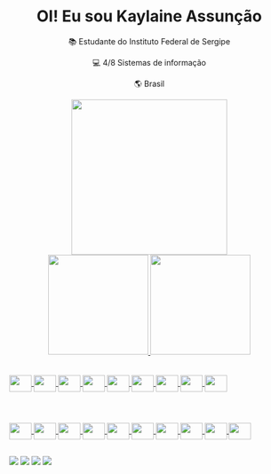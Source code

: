 <div align="center">
   <h1>
     OI! Eu sou Kaylaine Assunção   
   </h1>
</div>
<div align="center">
    <div align="center" width="300px">
   <p>📚 Estudante do Instituto Federal de Sergipe</p>
   <p>💻 4/8 Sistemas de informação</p> 
   <p>🌎 Brasil </p>
   </div>
   <img src="https://bestanimations.com/media/computers/78704119funny-homer-computer-animated-gif-38.gif" min-width="280px" max-width="280px" width="280px">
<br>
<div align="center">
  <a href="https://github.com/Kaylaineasb-01">
  <img height="180em" src="https://github-readme-stats.vercel.app/api?username=Kaylaineasb&show_icons=true&theme=github_dark&include_all_commits=true&count_private=true">
  <img height="180em" src="https://github-readme-stats.vercel.app/api/top-langs/?username=Kaylaineasb&layout=compact&langs_count=7&theme=github_dark">
</div><br>
</div>
<div style="display: inline_block"><br>
  <img align="center" height="30" width="40" src="https://skillicons.dev/icons?i=css" />
  <img align="center" height="30" width="40" src="https://skillicons.dev/icons?i=html" />
   <img align="center" height="30" width="40" src="https://skillicons.dev/icons?i=js" />
   <img align="center" height="30" width="40" src="https://skillicons.dev/icons?i=java" />
   <img align="center" height="30" width="40" src="https://skillicons.dev/icons?i=py" />
   <img align="center" height="30" width="40" src="https://skillicons.dev/icons?i=react" />
   <img align="center" height="30" width="40" src="https://skillicons.dev/icons?i=ts" />
  <img align="center" height="30" width="40" src="https://skillicons.dev/icons?i=mysql" />
  <img align="center" height="30" width="40" src="https://skillicons.dev/icons?i=firebase" />
   
</div>
<div style="display: inline_block"><br>
   <h1></h1>
   <img align="center" height="30" width="40" src="https://skillicons.dev/icons?i=autocad" />
   <img align="center" height="30" width="40" src="https://skillicons.dev/icons?i=eclipse" />
   <img align="center" height="30" width="40" src="https://skillicons.dev/icons?i=figma" />
   <img align="center" height="30" width="40" src="https://skillicons.dev/icons?i=git" />
   <img align="center" height="30" width="40" src="https://skillicons.dev/icons?i=github" />
   <img align="center" height="30" width="40" src="https://skillicons.dev/icons?i=idea" />
   <img align="center" height="30" width="40" src="https://skillicons.dev/icons?i=postman" />
   <img align="center" height="30" width="40" src="https://skillicons.dev/icons?i=unity" />
   <img align="center" height="30" width="40" src="https://skillicons.dev/icons?i=vite" />
   <img align="center" height="30" width="40" src="https://skillicons.dev/icons?i=vscode" />
</div>
   
  ##
 
<div> 
  <a href="https://instagram.com/kaylaineasb" target="_blank"><img src="https://img.shields.io/badge/-Instagram-%23E4405F?style=for-the-badge&logo=instagram&logoColor=white" target="_blank"></a>
 <a href="https://discord.gg/kaylaineasb" target="_blank"><img src="https://img.shields.io/badge/Discord-7289DA?style=for-the-badge&logo=discord&logoColor=white" target="_blank"></a> 
  <a href = "mailto:kaylaineasb9@gmail.com"><img src="https://img.shields.io/badge/-Gmail-%23333?style=for-the-badge&logo=gmail&logoColor=white" target="_blank"></a>
  <a href="https://www.linkedin.com/in/kaylaineasb/" target="_blank"><img src="https://img.shields.io/badge/-LinkedIn-%230077B5?style=for-the-badge&logo=linkedin&logoColor=white" target="_blank"></a> 
 
 
 
</div>
